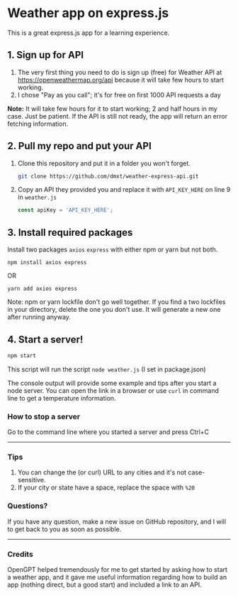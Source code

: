 # Weather app on express.js
This is a great express.js app for a learning experience. 

## 1. Sign up for API
1. The very first thing you need to do is sign up (free) for Weather API at https://openweathermap.org/api because it
   will take few hours to start working.
2. I chose "Pay as you call"; it's for free on first 1000 API requests a day

**Note:** It will take few hours for it to start working; 2 and half hours in my case. Just be patient. If the API is
still not ready, the app will return an error fetching information.

## 2. Pull my repo and put your API
1. Clone this repository and put it in a folder you won't forget.
   ```bash
   git clone https://github.com/dmxt/weather-express-api.git
2. Copy an API they provided you and replace it with `API_KEY_HERE` on line 9 in `weather.js`
   ```javascript
   const apiKey = 'API_KEY_HERE';
   ```

## 3. Install required packages
Install two packages `axios` `express` with either npm or yarn but not both.

`npm install axios express`

OR

`yarn add axios express`

Note: npm or yarn lockfile don't go well together.
If you find a two lockfiles in your directory, delete the one you don't use. It will generate a new one after running
anyway.

## 4. Start a server!

```bash
npm start
```

This script will run the script `node weather.js` (I set in package.json)

The console output will provide some example and tips after you start a node server. You can open the link in a browser
or use `curl` in command line to get a temperature information.

### How to stop a server

Go to the command line where you started a server and press Ctrl+C

---

### Tips

1. You can change the (or curl) URL to any cities and it's not case-sensitive.
2. If your city or state have a space, replace the space with `%20`

### Questions?

If you have any question, make a new issue on GitHub repository, and I will to get back to you as soon as possible.

---

### Credits

OpenGPT helped tremendously for me to get started by asking how to start a weather app, and it gave me useful
information regarding how to build an app (nothing direct, but a good start) and included a link to an API.
